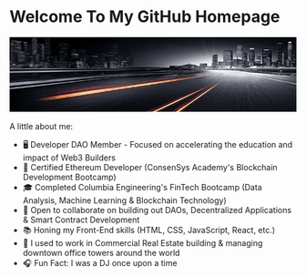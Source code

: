 # Welcome To My GitHub Homepage

![GitHub Banner](/Images/cityroad.jpeg)




A little about me:

- 🖥 Developer DAO Member - Focused on accelerating the education and impact of Web3 Builders
- 🌱 Certified Ethereum Developer (ConsenSys Academy's Blockchain Development Bootcamp)
- 🎓 Completed Columbia Engineering's FinTech Bootcamp (Data Analysis, Machine Learning & Blockchain Technology)
- 🤝 Open to collaborate on building out DAOs, Decentralized Applications & Smart Contract Development
- 📚 Honing my Front-End skills (HTML, CSS, JavaScript, React, etc.)
- 🏢 I used to work in Commercial Real Estate building & managing downtown office towers around the world 
- 🎧 Fun Fact: I was a DJ once upon a time
